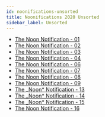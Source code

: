```yaml
---
id: noonifications-unsorted
title: Noonifications 2020 Unsorted
sidebar_label: Unsorted
---
```


-   <a href="/html/Noonifications/2020/unsorted/The%20Noon%20Notification%20-%2001.html" target="_parent">The Noon Notification - 01</a>
-   <a href="/html/Noonifications/2020/unsorted/The%20Noon%20Notification%20-%2002.html" target="_parent">The Noon Notification - 02</a>
-   <a href="/html/Noonifications/2020/unsorted/The%20Noon%20Notification%20-%2003.html" target="_parent">The Noon Notification - 03</a>
-   <a href="/html/Noonifications/2020/unsorted/The%20Noon%20Notification%20-%2004.html" target="_parent">The Noon Notification - 04</a>
-   <a href="/html/Noonifications/2020/unsorted/The%20Noon%20Notification%20-%2006.html" target="_parent">The Noon Notification - 06</a>
-   <a href="/html/Noonifications/2020/unsorted/The%20Noon%20Notification%20-%2007.html" target="_parent">The Noon Notification - 07</a>
-   <a href="/html/Noonifications/2020/unsorted/The%20Noon%20Notification%20-%2008.html" target="_parent">The Noon Notification - 08</a>
-   <a href="/html/Noonifications/2020/unsorted/The%20Noon%20Notification%20-%2009.html" target="_parent">The Noon Notification - 09</a>
-   <a href="/html/Noonifications/2020/unsorted/The%20_Noon*%20Notification%20-%2013.html" target="_parent">The \_Noon\* Notification - 13</a>
-   <a href="/html/Noonifications/2020/unsorted/The%20_Noon*%20Notification%20-%2014.html" target="_parent">The \_Noon\* Notification - 14</a>
-   <a href="/html/Noonifications/2020/unsorted/The%20_Noon*%20Notification%20-%2015.html" target="_parent">The \_Noon\* Notification - 15</a>
-   <a href="/html/Noonifications/2020/unsorted/The%20Noon%20Notification%20-%2016.html" target="_parent">The Noon Notification - 16</a>
